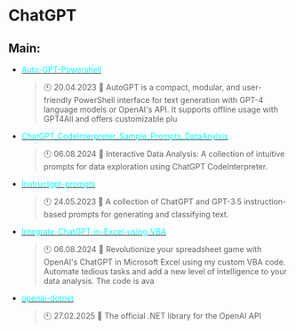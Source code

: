 # ChatGPT

## Main:
- [<span style="color:cyan">Auto-GPT-Powershell</span>](https://github.com/Thamielis/Auto-GPT-Powershell)
	> :clock10: 20.04.2023
	> :memo: AutoGPT is a compact, modular, and user-friendly PowerShell interface for text generation with GPT-4 language models or OpenAI's API. It supports offline usage with GPT4All and offers customizable plu
- [<span style="color:cyan">ChatGPT_CodeInterpreter_Sample_Prompts_DataAnylsis</span>](https://github.com/Thamielis/ChatGPT_CodeInterpreter_Sample_Prompts_DataAnylsis)
	> :clock10: 06.08.2024
	> :memo: Interactive Data Analysis: A collection of intuitive prompts for data exploration using ChatGPT CodeInterpreter.
- [<span style="color:cyan">Instructgpt-prompts</span>](https://github.com/Thamielis/Instructgpt-prompts)
	> :clock10: 24.05.2023
	> :memo: A collection of ChatGPT and GPT-3.5 instruction-based prompts for generating and classifying text.
- [<span style="color:cyan">Integrate-ChatGPT-in-Excel-using-VBA</span>](https://github.com/Thamielis/Integrate-ChatGPT-in-Excel-using-VBA)
	> :clock10: 06.08.2024
	> :memo: Revolutionize your spreadsheet game with OpenAI's ChatGPT in Microsoft Excel using my custom VBA code. Automate tedious tasks and add a new level of intelligence to your data analysis. The code is ava
- [<span style="color:cyan">openai-dotnet</span>](https://github.com/Thamielis/openai-dotnet)
	> :clock10: 27.02.2025
	> :memo: The official .NET library for the OpenAI API

